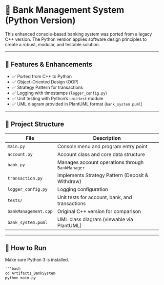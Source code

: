 # 🏦 Bank Management System (Python Version)

This enhanced console-based banking system was ported from a legacy C++ version. The Python version applies software design principles to create a robust, modular, and testable solution.

---

## 🔧 Features & Enhancements

- ✅ Ported from C++ to Python
- ✅ Object-Oriented Design (OOP)
- ✅ Strategy Pattern for transactions
- ✅ Logging with timestamps (`logger_config.py`)
- ✅ Unit testing with Python’s `unittest` module
- ✅ UML diagram provided in PlantUML format (`bank_system.puml`)

---

## 📂 Project Structure

| File | Description |
|------|-------------|
| `main.py` | Console menu and program entry point |
| `account.py` | Account class and core data structure |
| `bank.py` | Manages account operations through `BankManager` |
| `transaction.py` | Implements Strategy Pattern (Deposit & Withdraw) |
| `logger_config.py` | Logging configuration |
| `tests/` | Unit tests for account, bank, and transactions |
| `bankManagement.cpp` | Original C++ version for comparison |
| `bank_system.puml` | UML class diagram (viewable via PlantUML) |

---

## 🚀 How to Run

Make sure Python 3 is installed.

```markdown
'''bash
cd Artifact1_BankSystem
python main.py
